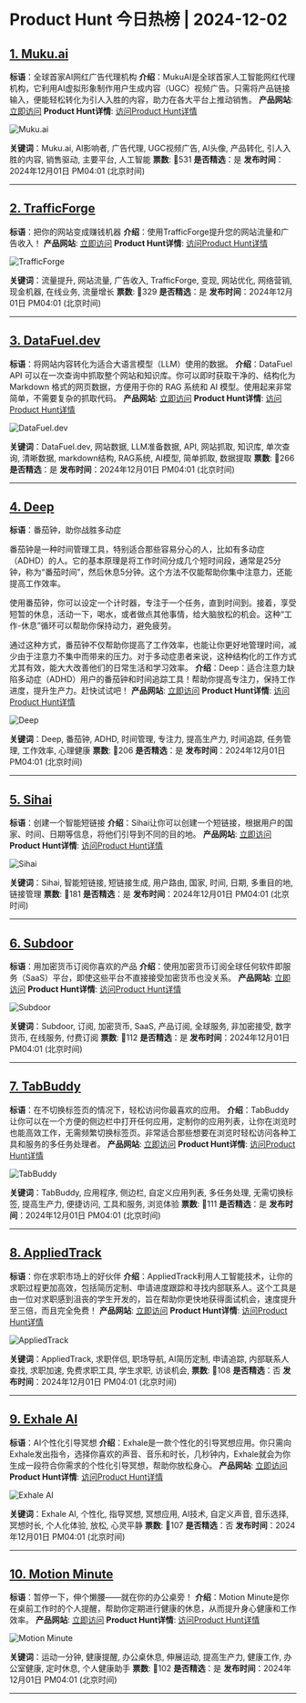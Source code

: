 # Product Hunt 今日热榜 | 2024-12-02

## [1. Muku.ai](https://www.producthunt.com/posts/muku-ai-2?utm_campaign=producthunt-api&utm_medium=api-v2&utm_source=Application%3A+phtrends+%28ID%3A+147529%29)
**标语**：全球首家AI网红广告代理机构
**介绍**：MukuAI是全球首家人工智能网红代理机构，它利用AI虚拟形象制作用户生成内容（UGC）视频广告。只需将产品链接输入，便能轻松转化为引人入胜的内容，助力在各大平台上推动销售。
**产品网站**: [立即访问](https://www.producthunt.com/r/TLDWXKDBDIVWMJ?utm_campaign=producthunt-api&utm_medium=api-v2&utm_source=Application%3A+phtrends+%28ID%3A+147529%29)
**Product Hunt详情**: [访问Product Hunt详情](https://www.producthunt.com/posts/muku-ai-2?utm_campaign=producthunt-api&utm_medium=api-v2&utm_source=Application%3A+phtrends+%28ID%3A+147529%29)

![Muku.ai](https://ph-files.imgix.net/3c616599-03c9-4f49-8918-35caf0856d38.png?auto=format&fit=crop&frame=1&h=512&w=1024)

**关键词**：Muku.ai, AI影响者, 广告代理, UGC视频广告, AI头像, 产品转化, 引人入胜的内容, 销售驱动, 主要平台, 人工智能
**票数**: 🔺531
**是否精选**：是
**发布时间**：2024年12月01日 PM04:01 (北京时间)

---

## [2. TrafficForge](https://www.producthunt.com/posts/trafficforge?utm_campaign=producthunt-api&utm_medium=api-v2&utm_source=Application%3A+phtrends+%28ID%3A+147529%29)
**标语**：把你的网站变成赚钱机器
**介绍**：使用TrafficForge提升您的网站流量和广告收入！
**产品网站**: [立即访问](https://www.producthunt.com/r/Q5LDR7UBXNCW47?utm_campaign=producthunt-api&utm_medium=api-v2&utm_source=Application%3A+phtrends+%28ID%3A+147529%29)
**Product Hunt详情**: [访问Product Hunt详情](https://www.producthunt.com/posts/trafficforge?utm_campaign=producthunt-api&utm_medium=api-v2&utm_source=Application%3A+phtrends+%28ID%3A+147529%29)

![TrafficForge](https://ph-files.imgix.net/e65295eb-7193-45e4-a7bf-2ae531abb2e8.jpeg?auto=format&fit=crop&frame=1&h=512&w=1024)

**关键词**：流量提升, 网站流量, 广告收入, TrafficForge, 变现, 网站优化, 网络营销, 现金机器, 在线业务, 流量增长
**票数**: 🔺329
**是否精选**：是
**发布时间**：2024年12月01日 PM04:01 (北京时间)

---

## [3. DataFuel.dev](https://www.producthunt.com/posts/datafuel-dev?utm_campaign=producthunt-api&utm_medium=api-v2&utm_source=Application%3A+phtrends+%28ID%3A+147529%29)
**标语**：将网站内容转化为适合大语言模型（LLM）使用的数据。
**介绍**：DataFuel API 可以在一次查询中抓取整个网站和知识库。你可以即时获取干净的、结构化为 Markdown 格式的网页数据，方便用于你的 RAG 系统和 AI 模型。使用起来非常简单，不需要复杂的抓取代码。
**产品网站**: [立即访问](https://www.producthunt.com/r/IYFUL3MZYHSADU?utm_campaign=producthunt-api&utm_medium=api-v2&utm_source=Application%3A+phtrends+%28ID%3A+147529%29)
**Product Hunt详情**: [访问Product Hunt详情](https://www.producthunt.com/posts/datafuel-dev?utm_campaign=producthunt-api&utm_medium=api-v2&utm_source=Application%3A+phtrends+%28ID%3A+147529%29)

![DataFuel.dev](https://ph-files.imgix.net/2b4d2017-c5dc-4c31-bd67-a20464a686bb.png?auto=format&fit=crop&frame=1&h=512&w=1024)

**关键词**：DataFuel.dev, 网站数据, LLM准备数据, API, 网站抓取, 知识库, 单次查询, 清晰数据, markdown结构, RAG系统, AI模型, 简单抓取, 数据提取
**票数**: 🔺266
**是否精选**：是
**发布时间**：2024年12月01日 PM04:01 (北京时间)

---

## [4. Deep](https://www.producthunt.com/posts/deep-6ff7d598-41f3-4f58-9a1b-aea0841c0da6?utm_campaign=producthunt-api&utm_medium=api-v2&utm_source=Application%3A+phtrends+%28ID%3A+147529%29)
**标语**：番茄钟，助你战胜多动症

番茄钟是一种时间管理工具，特别适合那些容易分心的人，比如有多动症（ADHD）的人。它的基本原理是将工作时间分成几个短时间段，通常是25分钟，称为“番茄时间”，然后休息5分钟。这个方法不仅能帮助你集中注意力，还能提高工作效率。

使用番茄钟，你可以设定一个计时器，专注于一个任务，直到时间到。接着，享受短暂的休息，活动一下，喝水，或者做点其他事情，给大脑放松的机会。这种“工作-休息”循环可以帮助你保持动力，避免疲劳。

通过这种方式，番茄钟不仅帮助你提高了工作效率，也能让你更好地管理时间，减少由于注意力不集中而带来的压力。对于多动症患者来说，这种结构化的工作方式尤其有效，能大大改善他们的日常生活和学习效率。
**介绍**：Deep：适合注意力缺陷多动症（ADHD）用户的番茄钟和时间追踪工具！帮助你提高专注力，保持工作进度，提升生产力。赶快试试吧！
**产品网站**: [立即访问](https://www.producthunt.com/r/F55CV2KK4YICQV?utm_campaign=producthunt-api&utm_medium=api-v2&utm_source=Application%3A+phtrends+%28ID%3A+147529%29)
**Product Hunt详情**: [访问Product Hunt详情](https://www.producthunt.com/posts/deep-6ff7d598-41f3-4f58-9a1b-aea0841c0da6?utm_campaign=producthunt-api&utm_medium=api-v2&utm_source=Application%3A+phtrends+%28ID%3A+147529%29)

![Deep](https://ph-files.imgix.net/850eaec3-94b0-43e2-a441-1225f7d3716c.png?auto=format&fit=crop&frame=1&h=512&w=1024)

**关键词**：Deep, 番茄钟, ADHD, 时间管理, 专注力, 提高生产力, 时间追踪, 任务管理, 工作效率, 心理健康
**票数**: 🔺206
**是否精选**：是
**发布时间**：2024年12月01日 PM04:01 (北京时间)

---

## [5. Sihai](https://www.producthunt.com/posts/sihai?utm_campaign=producthunt-api&utm_medium=api-v2&utm_source=Application%3A+phtrends+%28ID%3A+147529%29)
**标语**：创建一个智能短链接
**介绍**：Sihai让你可以创建一个短链接，根据用户的国家、时间、日期等信息，将他们引导到不同的目的地。
**产品网站**: [立即访问](https://www.producthunt.com/r/YFTU5K3JZQK6K3?utm_campaign=producthunt-api&utm_medium=api-v2&utm_source=Application%3A+phtrends+%28ID%3A+147529%29)
**Product Hunt详情**: [访问Product Hunt详情](https://www.producthunt.com/posts/sihai?utm_campaign=producthunt-api&utm_medium=api-v2&utm_source=Application%3A+phtrends+%28ID%3A+147529%29)

![Sihai](https://ph-files.imgix.net/59d19a95-3568-4ab9-842d-dbe7388ac010.png?auto=format&fit=crop&frame=1&h=512&w=1024)

**关键词**：Sihai, 智能短链接, 短链接生成, 用户路由, 国家, 时间, 日期, 多重目的地, 链接管理
**票数**: 🔺181
**是否精选**：是
**发布时间**：2024年12月01日 PM04:01 (北京时间)

---

## [6. Subdoor](https://www.producthunt.com/posts/subdoor?utm_campaign=producthunt-api&utm_medium=api-v2&utm_source=Application%3A+phtrends+%28ID%3A+147529%29)
**标语**：用加密货币订阅你喜欢的产品
**介绍**：使用加密货币订阅全球任何软件即服务（SaaS）平台，即使这些平台不直接接受加密货币也没关系。
**产品网站**: [立即访问](https://www.producthunt.com/r/M3JGROYXWGBJ6P?utm_campaign=producthunt-api&utm_medium=api-v2&utm_source=Application%3A+phtrends+%28ID%3A+147529%29)
**Product Hunt详情**: [访问Product Hunt详情](https://www.producthunt.com/posts/subdoor?utm_campaign=producthunt-api&utm_medium=api-v2&utm_source=Application%3A+phtrends+%28ID%3A+147529%29)

![Subdoor](https://ph-files.imgix.net/355017c0-fe33-4c56-a9b7-10da5e1014b6.jpeg?auto=format&fit=crop&frame=1&h=512&w=1024)

**关键词**：Subdoor, 订阅, 加密货币, SaaS, 产品订阅, 全球服务, 非加密接受, 数字货币, 在线服务, 付费订阅
**票数**: 🔺112
**是否精选**：是
**发布时间**：2024年12月01日 PM04:01 (北京时间)

---

## [7. TabBuddy](https://www.producthunt.com/posts/tabbuddy?utm_campaign=producthunt-api&utm_medium=api-v2&utm_source=Application%3A+phtrends+%28ID%3A+147529%29)
**标语**：在不切换标签页的情况下，轻松访问你最喜欢的应用。
**介绍**：TabBuddy让你可以在一个方便的侧边栏中打开任何应用，定制你的应用列表，让你在浏览时也能高效工作，无需频繁切换标签页。非常适合那些想要在浏览时轻松访问各种工具和服务的多任务处理者。
**产品网站**: [立即访问](https://www.producthunt.com/r/OBLPWKBPPO2MO4?utm_campaign=producthunt-api&utm_medium=api-v2&utm_source=Application%3A+phtrends+%28ID%3A+147529%29)
**Product Hunt详情**: [访问Product Hunt详情](https://www.producthunt.com/posts/tabbuddy?utm_campaign=producthunt-api&utm_medium=api-v2&utm_source=Application%3A+phtrends+%28ID%3A+147529%29)

![TabBuddy](https://ph-files.imgix.net/69749471-3bf4-49e3-9c5d-c05defcc6b6c.png?auto=format&fit=crop&frame=1&h=512&w=1024)

**关键词**：TabBuddy, 应用程序, 侧边栏, 自定义应用列表, 多任务处理, 无需切换标签, 提高生产力, 便捷访问, 工具和服务, 浏览体验
**票数**: 🔺111
**是否精选**：是
**发布时间**：2024年12月01日 PM04:01 (北京时间)

---

## [8. AppliedTrack](https://www.producthunt.com/posts/appliedtrack?utm_campaign=producthunt-api&utm_medium=api-v2&utm_source=Application%3A+phtrends+%28ID%3A+147529%29)
**标语**：你在求职市场上的好伙伴
**介绍**：AppliedTrack利用人工智能技术，让你的求职过程更加高效，包括简历定制、申请进度跟踪和寻找内部联系人。这个工具是由一位对求职感到沮丧的学生开发的，旨在帮助你更快地获得面试机会，速度提升至三倍，而且完全免费！
**产品网站**: [立即访问](https://www.producthunt.com/r/R2UTNSFGNH6MHX?utm_campaign=producthunt-api&utm_medium=api-v2&utm_source=Application%3A+phtrends+%28ID%3A+147529%29)
**Product Hunt详情**: [访问Product Hunt详情](https://www.producthunt.com/posts/appliedtrack?utm_campaign=producthunt-api&utm_medium=api-v2&utm_source=Application%3A+phtrends+%28ID%3A+147529%29)

![AppliedTrack](https://ph-files.imgix.net/433f6227-d654-4f95-abc9-3fd13f073f32.png?auto=format&fit=crop&frame=1&h=512&w=1024)

**关键词**：AppliedTrack, 求职伴侣, 职场导航, AI简历定制, 申请追踪, 内部联系人查找, 求职加速, 免费求职工具, 学生求职, 访谈机会,
**票数**: 🔺108
**是否精选**：否
**发布时间**：2024年12月01日 PM04:01 (北京时间)

---

## [9. Exhale AI](https://www.producthunt.com/posts/exhale-ai?utm_campaign=producthunt-api&utm_medium=api-v2&utm_source=Application%3A+phtrends+%28ID%3A+147529%29)
**标语**：AI个性化引导冥想
**介绍**：Exhale是一款个性化的引导冥想应用。你只需向Exhale发出指令，选择你喜欢的声音、音乐和时长，几秒钟内，Exhale就会为你生成一段符合你需求的个性化引导冥想，帮助你放松身心。
**产品网站**: [立即访问](https://www.producthunt.com/r/PBKPJJBHRO3OLO?utm_campaign=producthunt-api&utm_medium=api-v2&utm_source=Application%3A+phtrends+%28ID%3A+147529%29)
**Product Hunt详情**: [访问Product Hunt详情](https://www.producthunt.com/posts/exhale-ai?utm_campaign=producthunt-api&utm_medium=api-v2&utm_source=Application%3A+phtrends+%28ID%3A+147529%29)

![Exhale AI](https://ph-files.imgix.net/149e55f1-c491-4027-b6f6-8673d3eda4a0.jpeg?auto=format&fit=crop&frame=1&h=512&w=1024)

**关键词**：Exhale AI, 个性化, 指导冥想, 冥想应用, AI技术, 自定义声音, 音乐选择, 冥想时长, 个人化体验, 放松, 心灵平静
**票数**: 🔺107
**是否精选**：否
**发布时间**：2024年12月01日 PM04:01 (北京时间)

---

## [10. Motion Minute](https://www.producthunt.com/posts/motion-minute?utm_campaign=producthunt-api&utm_medium=api-v2&utm_source=Application%3A+phtrends+%28ID%3A+147529%29)
**标语**：暂停一下，伸个懒腰——就在你的办公桌旁！
**介绍**：Motion Minute是你在桌前工作时的个人提醒，帮助你定期进行健康的休息，从而提升身心健康和工作效率。
**产品网站**: [立即访问](https://www.producthunt.com/r/7EKHFNJ6QKWVY2?utm_campaign=producthunt-api&utm_medium=api-v2&utm_source=Application%3A+phtrends+%28ID%3A+147529%29)
**Product Hunt详情**: [访问Product Hunt详情](https://www.producthunt.com/posts/motion-minute?utm_campaign=producthunt-api&utm_medium=api-v2&utm_source=Application%3A+phtrends+%28ID%3A+147529%29)

![Motion Minute](https://ph-files.imgix.net/4e29dd2f-ab7a-4d3d-9e10-eef53a0d68c0.jpeg?auto=format&fit=crop&frame=1&h=512&w=1024)

**关键词**：运动一分钟, 健康提醒, 办公桌休息, 伸展运动, 提高生产力, 健康工作, 办公室健康, 定时休息, 个人健康助手
**票数**: 🔺102
**是否精选**：是
**发布时间**：2024年12月01日 PM04:01 (北京时间)

---


